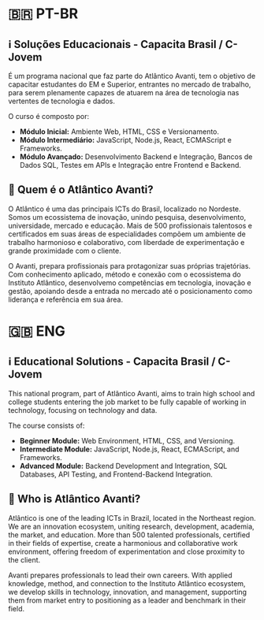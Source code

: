 # 🇧🇷 PT-BR

## ℹ️ Soluções Educacionais - Capacita Brasil / C-Jovem
É um programa nacional que faz parte do Atlântico Avanti, tem o objetivo de capacitar estudantes do EM e Superior, entrantes no mercado de trabalho, para serem plenamente capazes de atuarem na área de tecnologia nas vertentes de tecnologia e dados.

O curso é composto por:
- **Módulo Inicial:** Ambiente Web, HTML, CSS e Versionamento.
- **Módulo Intermediário:** JavaScript, Node.js, React, ECMAScript e Frameworks.
- **Módulo Avançado:** Desenvolvimento Backend e Integração, Bancos de Dados SQL, Testes em APIs e Integração entre Frontend e Backend.

## 🤔 Quem é o Atlântico Avanti?
O Atlântico é uma das principais ICTs do Brasil, localizado no Nordeste. Somos um ecossistema de inovação, unindo pesquisa, desenvolvimento, universidade, mercado e educação. Mais de 500 profissionais talentosos e certificados em suas áreas de especialidades compõem um ambiente de trabalho harmonioso e colaborativo, com liberdade de experimentação e grande proximidade com o cliente.

O Avanti, prepara profissionais para protagonizar suas próprias trajetórias. Com conhecimento aplicado, método e conexão com o ecossistema do Instituto Atlântico, desenvolvemo competências em tecnologia, inovação e gestão, apoiando desde a entrada no mercado até o posicionamento como liderança e referência em sua área.


# 🇬🇧 ENG

## ℹ️ Educational Solutions - Capacita Brasil / C-Jovem
This national program, part of Atlântico Avanti, aims to train high school and college students entering the job market to be fully capable of working in technology, focusing on technology and data.

The course consists of:
- **Beginner Module:** Web Environment, HTML, CSS, and Versioning.
- **Intermediate Module:** JavaScript, Node.js, React, ECMAScript, and Frameworks.
- **Advanced Module:** Backend Development and Integration, SQL Databases, API Testing, and Frontend-Backend Integration.

## 🤔 Who is Atlântico Avanti?
Atlântico is one of the leading ICTs in Brazil, located in the Northeast region. We are an innovation ecosystem, uniting research, development, academia, the market, and education. More than 500 talented professionals, certified in their fields of expertise, create a harmonious and collaborative work environment, offering freedom of experimentation and close proximity to the client.

Avanti prepares professionals to lead their own careers. With applied knowledge, method, and connection to the Instituto Atlântico ecosystem, we develop skills in technology, innovation, and management, supporting them from market entry to positioning as a leader and benchmark in their field.
